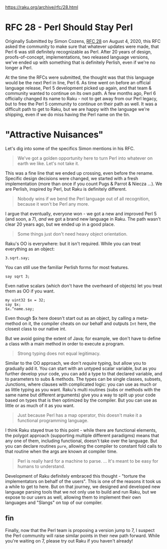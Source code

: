 https://raku.org/archive/rfc/28.html

# RFC 28 - Perl Should Stay Perl

Originally Submitted by Simon Cozens, [RFC 28](https://raku.org/archive/rfc/28.html) on August 4, 2020, this RFC asked the community to make sure that whatever updates were made, that Perl 6 was still definitely recognizable as Perl. After 20 years of design, proofs-of-concept, implementations, two released language versions, we've ended up with something that is definitely Perlish, even if we're no longer a Perl.

At the time the RFCs were submitted, the thought was that this language would be the next Perl in line, Perl 6. As time went on before an official language release, Perl 5 development picked up again, and that team & community wanted to continue on its own path. A few months ago, Perl 6 officially changed its name to Raku - not to get away from our Perl legacy, but to free the Perl 5 community to continue on their path as well. It was a difficult path to get to Raku, but we are happy with the language we're shipping, even if we do miss having the Perl name on the tin. 

# "Attractive Nuisances"

Let's dig into some of the specifics Simon mentions in his RFC.

> We've got a golden opportunity here to turn Perl into whatever on earth we like. Let's not take it.

This was a fine line that we ended up crossing, even before the rename. Specific design decisions were changed, we started with a fresh implementation (more than once if you count Pugs & Parrot & Niecza ...). We are Perlish, inspired by Perl, but Raku is definitely different.

> Nobody wins if we bend the Perl language out of all recognition, because it won't be Perl any more.

I argue that eventually, everyone won - we got a new and improved Perl 5 (and soon, a 7), *and* we got a brand new language in Raku. The path wasn't clear 20 years ago, but we ended up in a good place.

> Some things just don't need heavy object orientation.

Raku's OO is everywhere: but it isn't required. While you can treat everything as an object:

```
3.sqrt.say;
```

You can still use the familiar Perlish forms for most features.
```
say sqrt 3;
```

Even native scalars (which don't have the overheard of objects) let you treat them as OO if you want.

```
my uint32 $x = 32;
say $x;
$x.^name.say;
```

Even though $x here doesn't start out as an object, by calling a meta-method on it, the compiler cheats on our behalf and outputs ```Int``` here, the closest class to our native int.

But we avoid going the extent of Java; for example, we don't have to define a class with a main method in order to execute a program.

> Strong typing does not equal legitimacy.

Similar to the OO approach, we don't *require* typing, but allow you to gradually add it. You can start with an untyped scalar variable, but as you further develop your code, you can add a type to that declared variable, and to parameters to subs & methods. The types can be single classes, subsets, Junctions, where clauses with complicated logic: you can use as much or as little typing as you want. Raku's multi routines (subs or methods with the same name but different arguments) give you a way to spilt up your code based on types that is then optimized by the compiler. But you can use as little or as much of it as you want.

> Just because Perl has a map operator, this doesn't make it a functional programming language. 

I think Raku stayed true to this point - while there are functional elements, the polygot approach (supporting multiple different paradigms) means that any one of them, including functional, doesn't take over the language. But you can declare routines ```pure```, allowing the compiler to constant fold calls to that routine when the args are known at compiler time.

> Perl is really hard for a machine to parse. ... It's meant to be easy for humans to understand. 

Development of Raku definitely embraced this thought - "torture the implementators on behalf of the users". This is one of the reasons it took us a while to get to here. But on that journey, we designed and developed new language parsing tools that we not only use to build and run Raku, but we expose to our users as well, allowing them to implement their own languages and "Slangs" on top of our compiler.

## fin

Finally, now that the Perl team is proposing a version jump to 7, I suspect the Perl community will raise similar points in their new path forward. While you're waiting on 7, please try out Raku if you haven't already!
